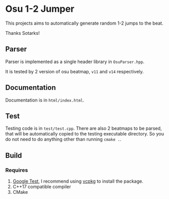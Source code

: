# Osu 1-2 Jumper
This projects aims to automatically generate random 1-2 jumps to the beat.


Thanks Sotarks!

## Parser
Parser is implemented as a single header library in `OsuParser.hpp`.

It is tested by 2 version of osu beatmap, `v11` and `v14` respectively.

## Documentation
Documentation is in `html/index.html`.

## Test
Testing code is in `test/test.cpp`.
There are also 2 beatmaps to be parsed, that will be automatically copied to the testing executable directory. So you do not need to do anything other than running `cmake .`.


## Build
### Requires
1. [Google Test](https://github.com/google/googletest), I recommend using [vcpkg](https://vcpkg.io/en/index.html) to install the package.
2. C++17 compatible compiler
3. CMake
